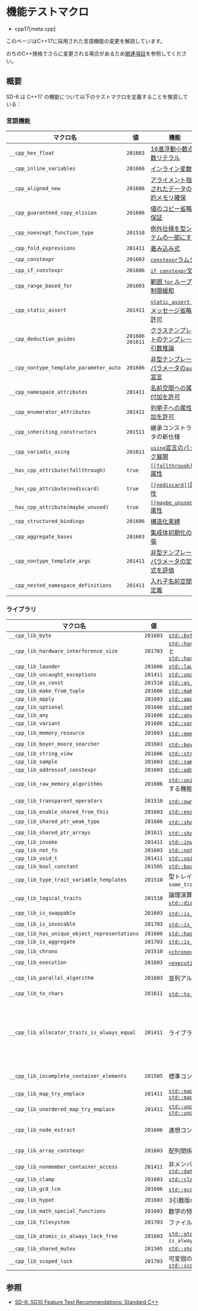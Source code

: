 # 機能テストマクロ
* cpp17[meta cpp]

<!-- start lang caution -->

このページはC++17に採用された言語機能の変更を解説しています。

のちのC++規格でさらに変更される場合があるため[関連項目](#relative-page)を参照してください。

<!-- last lang caution -->

## 概要

SD-6 は C++17 の機能について以下のテストマクロを定義することを推奨している：

### 言語機能

| マクロ名 | 値 | 機能 |
|----------|----|------|
| `__cpp_hex_float`                            | `201603` | [16進浮動小数点数リテラル](hexadecimal_floating_literals.md) |
| `__cpp_inline_variables`                     | `201606` | [インライン変数](inline_variables.md) |
| `__cpp_aligned_new`                          | `201606` | [アライメント指定されたデータの動的メモリ確保](dynamic_memory_allocation_for_over-aligned_data.md) |
| `__cpp_guaranteed_copy_elision`              | `201606` | [値のコピー省略を保証](guaranteed_copy_elision.md) |
| `__cpp_noexcept_function_type`               | `201510` | [例外仕様を型システムの一部にする](exception_spec_be_part_of_the_type_system.md)
| `__cpp_fold_expressions`                     | `201411` | [畳み込み式](folding_expressions.md) |
| `__cpp_constexpr`                            | `201603` | [`constexpr`ラムダ](constexpr_lambda.md) |
| `__cpp_if_constexpr`                         | `201606` | [`if constexpr`文](if_constexpr.md) |
| `__cpp_range_based_for`                      | `201603` | [範囲 `for` ループの制限緩和](generalizing_the_range-based_for_loop.md) |
| `__cpp_static_assert`                        | `201411` | [`static_assert` のメッセージ省略を許可](extending_static_assert.md) |
| `__cpp_deduction_guides`                     | `201606`<br/> `201611` | [クラステンプレートのテンプレート引数推論](type_deduction_for_class_templates.md) |
| `__cpp_nontype_template_parameter_auto`      | `201606` | [非型テンプレートパラメータの`auto`宣言](declaring_non-type_template_arguments_with_auto.md) |
| `__cpp_namespace_attributes`                 | `201411` | [名前空間への属性付加を許可](attributes_for_namespaces_and_enumerators.md) |
| `__cpp_enumerator_attributes`                | `201411` | [列挙子への属性付加を許可](attributes_for_namespaces_and_enumerators.md) |
| `__cpp_inheriting_constructors`              | `201511` | 継承コンストラクタの新仕様 |
| `__cpp_variadic_using`                       | `201611` | [`using`宣言のパック展開](pack_expansions_in_using.md) |
| `__has_cpp_attribute(fallthrough)`           | `true`   | [`[[fallthrough]]`属性](fallthrough.md) |
| `__has_cpp_attribute(nodiscard)`             | `true`   | [`[[nodiscard]]`属性](nodiscard.md) |
| `__has_cpp_attribute(maybe_unused)`          | `true`   | [`[[maybe_unused]]`属性](maybe_unused.md) |
| `__cpp_structured_bindings`                  | `201606` | [構造化束縛](structured_bindings.md) |
| `__cpp_aggregate_bases`                      | `201603` | [集成体初期化の拡張](extension_to_aggregate_initialization.md) |
| `__cpp_nontype_template_args`                | `201411` | [非型テンプレートパラメータの定数式を評価](allow_constant_evaluation_for_all_non-type_template_arguments.md) |
| `__cpp_nested_namespace_definitions`         | `201411` | [入れ子名前空間の定義](nested_namespace.md) |


### ライブラリ

| マクロ名 | 値 | 機能 | ヘッダ |
|----------|----|------|--------|
| `__cpp_lib_byte`                              | `201603` | [`std::byte`](/reference/cstddef/byte.md) | [`<cstddef>`](/reference/cstddef.md) |
| `__cpp_lib_hardware_interference_size`        | `201703` | [`std::hardware_destructive_interference_size`](/reference/new/hardware_destructive_interference_size.md)と[`std::hardware_constructive_interference_size`](/reference/new/hardware_constructive_interference_size.md) | [`<new>`](/reference/new.md) |
| `__cpp_lib_launder`                           | `201606` | [`std::launder()`](/reference/new/launder.md) | | [`<new>`](/reference/new.md) |
| `__cpp_lib_uncaught_exceptions`               | `201411` | [`std::uncaught_exceptions()`](/reference/exception/uncaught_exceptions.md) | [`<exception>`](/reference/exception.md) |
| `__cpp_lib_as_const`                          | `201510` | [`std::as_const()`](/reference/utility/as_const.md) | [`<utility>`](/reference/utility.md) |
| `__cpp_lib_make_from_tuple`                   | `201606` | [`std::make_from_tuple()`](/reference/tuple/make_from_tuple.md) | [`<utility>`](/reference/utility.md) |
| `__cpp_lib_apply`                             | `201603` | [`std::apply()`](/reference/tuple/apply.md) | [`<tuple>`](/reference/tuple.md) |
| `__cpp_lib_optional`                          | `201606` | [`std::optional`](/reference/optional/optional.md) | [`<optional>`](/reference/optional.md) |
| `__cpp_lib_any`                               | `201606` | [`std::any`](/reference/any/any.md) | [`<any>`](/reference/any.md) |
| `__cpp_lib_variant`                           | `201606` | [`std::variant`](/reference/variant/variant.md) | [`<variant>`](/reference/variant.md) |
| `__cpp_lib_memory_resource`                   | `201603` | [`std::memory_resource`](/reference/memory_resource/memory_resource.md)と関連する機能 | [`<memory_resource>`](/reference/memory_resource.md) |
| `__cpp_lib_boyer_moore_searcher`              | `201603` | [`std::boyer_morre_searcher`](/reference/functional/boyer_moore_searcher.md)と関連する機能 | [`<functional>`](/reference/functional.md) |
| `__cpp_lib_string_view`                       | `201606` | [`std::string_view`](/reference/string_view/basic_string_view.md) | [`<string_view>`](/reference/string_view.md) |
| `__cpp_lib_sample`                            | `201603` | [`std::sample()`](/reference/algorithm/sample.md) | [`<algorithm>`](/reference/algorithm.md) |
| `__cpp_lib_addressof_constexpr`               | `201603` | [`std::addressof()`](/reference/memory/addressof.md) | [`<memory>`](/reference/memory.md) |
| `__cpp_lib_raw_memory_algorithms`             | `201606` | [`std::uninitialized_default_construct()`](/reference/memory/uninitialized_default_construct.md)と関連する機能 | [`<memory>`](/reference/memory.md) |
| `__cpp_lib_transparent_operators`             | `201510` | [`std::owner_less`](/reference/memory/owner_less.md) の柔軟性向上 | [`<functional>`](/reference/functional.md)<br/> [`<memory>`](/reference/memory.md) |
| `__cpp_lib_enable_shared_from_this`           | `201603` | [`std::enable_shared_from_this`](/reference/memory/enable_shared_from_this.md) | [`<memory>`](/reference/memory.md) |
| `__cpp_lib_shared_ptr_weak_type`              | `201606` | [`std::shared_ptr`](/reference/memory/shared_ptr.md)クラスのメンバ型`weak_type` | [`<memory>`](/reference/memory.md) |
| `__cpp_lib_shared_ptr_arrays`                 | `201611` | [`std::shared_ptr`](/reference/memory/shared_ptr.md)クラスの配列サポート | [`<memory>`](/reference/memory.md) |
| `__cpp_lib_invoke`                            | `201411` | [`std::invoke()`](/reference/functional/invoke.md) | [`<functional>`](/reference/functional.md) |
| `__cpp_lib_not_fn`                            | `201603` | [`std::not_fn()`](/reference/functional/not_fn.md) | [`<functional>`](/reference/functional.md) |
| `__cpp_lib_void_t`                            | `201411` | [`std::void_t`](/reference/type_traits/void_t.md) | [`<type_traits>`](/reference/type_traits.md) |
| `__cpp_lib_bool_constant`                     | `201505` | [`std::bool_constant`](/reference/type_traits/bool_constant.md) | [`<type_traits>`](/reference/type_traits.md) |
| `__cpp_lib_type_trait_variable_templates`     | `201510` | 型トレイト変数テンプレート (`some_trait_v<T> = some_trait<T>::value`) | [`<type_traits>`](/reference/type_traits.md) |
| `__cpp_lib_logical_traits`                    | `201510` | 論理演算子型トレイト ([`std::conjunction`](/reference/type_traits/conjunction.md), [`std::disjunction`](/reference/type_traits/disjunction.md), [`std::negation`](/reference/type_traits/negation.md)) | [`<type_traits>`](/reference/type_traits.md) |
| `__cpp_lib_is_swappable`                      | `201603` | [`std::is_swappable`](/reference/type_traits/is_swappable.md)と関連する機能 | [`<type_traits>`](/reference/type_traits.md) |
| `__cpp_lib_is_invocable`                      | `201703` | [`std::is_invocable`](/reference/type_traits/is_invocable.md)と関連する機能 | [`<type_traits>`](/reference/type_traits.md) |
| `__cpp_lib_has_unique_object_representations` | `201606` | [`std::has_unique_object_representations`](/reference/type_traits/has_unique_object_representations.md) | [`<type_traits>`](/reference/type_traits.md) |
| `__cpp_lib_is_aggregate`                      | `201703` | [`std::is_aggregate`](/reference/type_traits/is_aggregate.md) | [`<type_traits>`](/reference/type_traits.md) |
| `__cpp_lib_chrono`                            | `201510` | [`<chrono>`](/reference/chrono.md) の改良 | [`<chrono>`](/reference/chrono.md) |
| `__cpp_lib_execution`                         | `201603` | [`<execution>`](/reference/execution.md) の追加 | [`<execution>`](/reference/execution.md) |
| `__cpp_lib_parallel_algorithm`                | `201603` | 並列アルゴリズム | [`<algorithm>`](/reference/algorithm.md)<br/> [`<numeric>`](/reference/numeric.md)<br/> [`<memory>`](/reference/memory.md) |
| `__cpp_lib_to_chars`                          | `201611` | [`std::to_chars()`](/reference/charconv/to_chars.md)と[`std::from_chars()`](/reference/charconv/from_chars.md) | [`<charconv>`](/reference/charconv.md) |
| `__cpp_lib_allocator_traits_is_always_equal`  | `201411` | ライブラリ内の `noexcept` のクリーンアップ | [`<deque>`](/reference/deque.md)<br/> [`<forward_list>`](/reference/forward_list.md)<br/> [`<list>`](/reference/list.md)<br/> [`<map>`](/reference/map.md)<br/> [`<memory>`](/reference/memory.md)<br/> [`<scoped_allocator>`](/reference/scoped_allocator.md)<br/> [`<set>`](/reference/set.md)<br/> [`<string>`](/reference/string.md)<br/> [`<unordered_map>`](/reference/unordered_map.md)<br/> [`<unordered_set>`](/reference/unordered_set.md)<br/> [`<vector>`](/reference/vector.md) |
| `__cpp_lib_incomplete_container_elements`     | `201505` | 標準コンテナについて不完全型を最小限サポート | [`<forward_list>`](/reference/forward_list.md)<br/> [`<list>`](/reference/list.md)<br/> [`<vector>`](/reference/vector.md) |
| `__cpp_lib_map_try_emplace`                   | `201411` | [`std::map::try_emplace()`](/reference/map/map/try_emplace.md), [`std::map::insert_or_assign()`](/reference/map/map/insert_or_assign.md) | [`<map>`](/reference/map.md) |
| `__cpp_lib_unordered_map_try_emplace`         | `201411` | [`std::unordered_map::try_emplace()`](/reference/unordered_map/unordered_map/try_emplace.md), [`std::unordered_map::insert_or_assign()`](/reference/unordered_map/unordered_map/insert_or_assign.md) | [`<unordered_map>`](/reference/unordered_map.md) |
| `__cpp_lib_node_extract`                      | `201606` | 連想コンテナのsplice | [`<map>`](/reference/map.md)<br/> [`<set>`](/reference/set.md)<br/> [`<unordered_map>`](/reference/unordered_map.md)<br/> [`<unordered_set>`](/reference/unordered_set.md) |
| `__cpp_lib_array_constexpr`                   | `201603` | 配列関係のランダムアクセスに`constexpr`を追加 | [`<array>`](/reference/array.md), [`<iterator>`](/reference/iterator.md) |
| `__cpp_lib_nonmember_container_access`        | `201411` | 非メンバ関数 [`std::size()`](/reference/iterator/size.md), [`std::empty()`](/reference/iterator/empty.md), [`std::data()`](/reference/iterator/data.md) | [`<iterator>`](/reference/iterator.md) |
| `__cpp_lib_clamp`                             | `201603` | [`std::clamp()`](/reference/algorithm/clamp.md) | [`<algorithm>`](/reference/algorithm.md) |
| `__cpp_lib_gcd_lcm`                           | `201606` | [`std::gcd()`](/reference/numeric/gcd.md)と[`std::lcm()`](/reference/numeric/lcm.md) | [`<numeric>`](/reference/numeric.md) |
| `__cpp_lib_hypot`                             | `201603` | 3引数版の[`std::hypot()`](/reference/cmath/hypot.md) | [`<cmath>`](/reference/cmath.md) |
| `__cpp_lib_math_special_functions`            | `201603` | 数学の特殊関数 | [`<cmath>`](/reference/cmath.md) |
| `__cpp_lib_filesystem`                        | `201703` | ファイルシステムライブラリ | [`<filesystem>`](/reference/filesystem.md) |
| `__cpp_lib_atomic_is_always_lock_free`        | `201603` | [`std::atomic`](/reference/atomic/atomic.md)クラスの静的メンバ定数`is_always_lock_free` | [`<atomic>`](/reference/atomic.md) |
| `__cpp_lib_shared_mutex`                      | `201505` | [`std::shared_mutex`](/reference/shared_mutex/shared_mutex.md) | [`<shared_mutex>`](/reference/shared_mutex.md) |
| `__cpp_lib_scoped_lock`                       | `201703` | 可変個のミューテックスのロックを管理する[`std::scoped_lock`](/reference/mutex/scoped_lock.md) | [`<mutex>`](/reference/mutex.md) |


## 参照
- [SD-6: SG10 Feature Test Recommendations: Standard C++](https://isocpp.org/std/standing-documents/sd-6-sg10-feature-test-recommendations#recs.cpp17)
